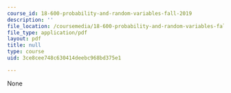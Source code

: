 ```yaml
---
course_id: 18-600-probability-and-random-variables-fall-2019
description: ''
file_location: /coursemedia/18-600-probability-and-random-variables-fall-2019/3ce8cee748c630414deebc968bd375e1_MIT18_600F19_lec34.pdf
file_type: application/pdf
layout: pdf
title: null
type: course
uid: 3ce8cee748c630414deebc968bd375e1

---
```

None